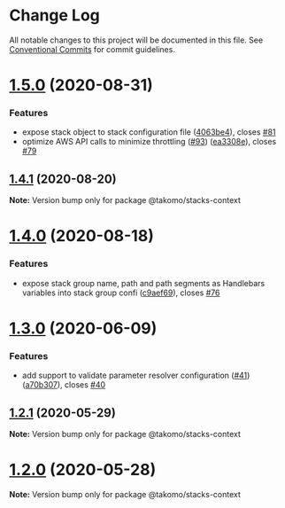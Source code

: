 # Change Log

All notable changes to this project will be documented in this file.
See [Conventional Commits](https://conventionalcommits.org) for commit guidelines.

# [1.5.0](https://github.com/takomo-io/takomo/compare/v1.4.1...v1.5.0) (2020-08-31)


### Features

* expose stack object to stack configuration file ([4063be4](https://github.com/takomo-io/takomo/commit/4063be4b45491211ad2efb09f066e8b8dcd405c7)), closes [#81](https://github.com/takomo-io/takomo/issues/81)
* optimize AWS API calls to minimize throttling ([#93](https://github.com/takomo-io/takomo/issues/93)) ([ea3308e](https://github.com/takomo-io/takomo/commit/ea3308ef5cb7c3d9244e509aa6da841a3070c96e)), closes [#79](https://github.com/takomo-io/takomo/issues/79)





## [1.4.1](https://github.com/takomo-io/takomo/compare/v1.4.0...v1.4.1) (2020-08-20)

**Note:** Version bump only for package @takomo/stacks-context





# [1.4.0](https://github.com/takomo-io/takomo/compare/v1.3.1...v1.4.0) (2020-08-18)


### Features

* expose stack group name, path and path segments as Handlebars variables into stack group confi ([c9aef69](https://github.com/takomo-io/takomo/commit/c9aef698373233a311dfa7d124f415f37e567908)), closes [#76](https://github.com/takomo-io/takomo/issues/76)





# [1.3.0](https://github.com/takomo-io/takomo/compare/v1.2.1...v1.3.0) (2020-06-09)


### Features

* add support to validate parameter resolver configuration ([#41](https://github.com/takomo-io/takomo/issues/41)) ([a70b307](https://github.com/takomo-io/takomo/commit/a70b30798c281a25f002a1a43732fc4afa8cf113)), closes [#40](https://github.com/takomo-io/takomo/issues/40)





## [1.2.1](https://github.com/takomo-io/takomo/compare/v1.2.0...v1.2.1) (2020-05-29)

**Note:** Version bump only for package @takomo/stacks-context





# [1.2.0](https://github.com/takomo-io/takomo/compare/v1.1.0...v1.2.0) (2020-05-28)

**Note:** Version bump only for package @takomo/stacks-context
